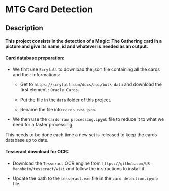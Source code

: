 # MTG Card Detection
 
## Description
 
#### This project consists in the detection of a Magic: The Gathering card in a picture and give its name, id and whatever is needed as an  output.

#### Card database preparation:

- We first use `Scryfall` to download the json file containing all the cards and their informations:  
  - Get to `https://scryfall.com/docs/api/bulk-data` and download the first element : `Oracle Cards`.

  - Put the file in the `data` folder of this project.

  - Rename the file into `cards raw.json`.

- We then use the `cards raw processing.ipynb` file to reduce it to what we need for a faster processing.  

This needs to be done each time a new set is released to keep the cards database up to date.

#### Tesseract download for OCR:

- Download the `Tesseract` OCR engine from `https://github.com/UB-Mannheim/tesseract/wiki` and follow the instructions to install it.

- Update the path to the `tesseract.exe` file in the `card detection.ipynb` file.
